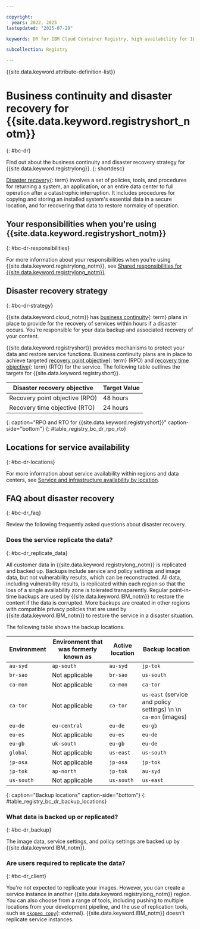 ```yaml
---

copyright:
  years: 2022, 2025
lastupdated: "2025-07-29"

keywords: DR for IBM Cloud Container Registry, high availability for IBM Cloud Container Registry, disaster recovery for IBM Cloud Container Registry, failover for IBM Cloud Container Registry, BC for IBM Cloud Container Registry, DR for IBM Cloud Container Registry, business continuity for IBM Cloud Container Registry, disaster recovery for IBM Cloud Container Registry, disaster recovery, responsibilities, locations, data

subcollection: Registry

---
```


{{site.data.keyword.attribute-definition-list}}

# Business continuity and disaster recovery for {{site.data.keyword.registryshort_notm}}
{: #bc-dr}

Find out about the business continuity and disaster recovery strategy for {{site.data.keyword.registrylong}}.
{: shortdesc}

[Disaster recovery](#x2113280){: term} involves a set of policies, tools, and procedures for returning a system, an application, or an entire data center to full operation after a catastrophic interruption. It includes procedures for copying and storing an installed system's essential data in a secure location, and for recovering that data to restore normalcy of operation.

## Your responsibilities when you're using {{site.data.keyword.registryshort_notm}}
{: #bc-dr-responsibilities}

For more information about your responsibilities when you're using {{site.data.keyword.registrylong_notm}}, see [Shared responsibilities for {{site.data.keyword.registrylong_notm}}](/docs/Registry?topic=Registry-registry_responsibilities).

## Disaster recovery strategy
{: #bc-dr-strategy}

{{site.data.keyword.cloud_notm}} has [business continuity](#x3026801){: term} plans in place to provide for the recovery of services within hours if a disaster occurs. You're responsible for your data backup and associated recovery of your content.

{{site.data.keyword.registryshort}} provides mechanisms to protect your data and restore service functions. Business continuity plans are in place to achieve targeted [recovery point objective](#x3429911){: term} (RPO) and [recovery time objective](#x3167918){: term} (RTO) for the service. The following table outlines the targets for {{site.data.keyword.registryshort}}.

| Disaster recovery objective | Target Value |
|-----------------------------|--------------|
| Recovery point objective (RPO) | 48 hours |
| Recovery time objective (RTO) | 24 hours |
{: caption="RPO and RTO for {{site.data.keyword.registryshort}}" caption-side="bottom"}
{: #table_registry_bc_dr_rpo_rto}

## Locations for service availability
{: #bc-dr-locations}

For more information about service availability within regions and data centers, see [Service and infrastructure availability by location](/docs/overview?topic=overview-services_region).

## FAQ about disaster recovery
{: #bc-dr_faq}

Review the following frequently asked questions about disaster recovery.

### Does the service replicate the data?
{: #bc-dr_replicate_data}

All customer data in {{site.data.keyword.registrylong_notm}} is replicated and backed up. Backups include service and policy settings and image data, but not vulnerability results, which can be reconstructed. All data, including vulnerability results, is replicated within each region so that the loss of a single availability zone is tolerated transparently. Regular point-in-time backups are used by {{site.data.keyword.IBM_notm}} to restore the content if the data is corrupted. More backups are created in other regions with compatible privacy policies that are used by {{site.data.keyword.IBM_notm}} to restore the service in a disaster situation.

The following table shows the backup locations.

| Environment | Environment that was formerly known as | Active location | Backup location |
|-------------|---------------------------------------|-----------------|-----------------|
| `au-syd` | `ap-south` | `au-syd` | `jp-tok` |
| `br-sao` | Not applicable | `br-sao` | `us-south` |
| `ca-mon` | Not applicable | `ca-mon` | `ca-tor` |
| `ca-tor` | Not applicable | `ca-tor` | `us-east` (service and policy settings)  \n  \n `ca-mon` (images) |
| `eu-de` | `eu-central` | `eu-de` | `eu-gb` |
| `eu-es` | Not applicable | `eu-es` | `eu-de` |
| `eu-gb` | `uk-south` | `eu-gb` | `eu-de` |
| `global` | Not applicable | `us-east` | `us-south` |
| `jp-osa` | Not applicable | `jp-osa` | `jp-tok` |
| `jp-tok` | `ap-north` | `jp-tok` | `au-syd` |
| `us-south` | Not applicable | `us-south` | `us-east` |
{: caption="Backup locations" caption-side="bottom"}
{: #table_registry_bc_dr_backup_locations}

### What data is backed up or replicated?
{: #bc-dr_backup}

The image data, service settings, and policy settings are backed up by {{site.data.keyword.IBM_notm}}.

### Are users required to replicate the data?
{: #bc-dr_client}

You're not expected to replicate your images. However, you can create a service instance in another {{site.data.keyword.registrylong_notm}} region. You can also choose from a range of tools, including pushing to multiple locations from your development pipeline, and the use of replication tools, such as [`skopeo copy`](https://github.com/containers/skopeo/blob/main/docs/skopeo-copy.1.md){: external}. {{site.data.keyword.IBM_notm}} doesn't replicate service instances.
